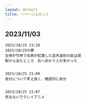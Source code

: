 ```yaml
---
layout: default
title: 一ページ上のこと
---
```



## 2023/11/03

```
2023/10/25 23:39
2023/10/25の夢
左側が竹林で右側が紅葉した並木道目の前は湖
駅から出たところ　右へ向かう人が多かった


2023/10/25 21:09
自分について考え抜く、徹底的に自分


2023/10/25 21:07
死なないでクレイアニメ
```
